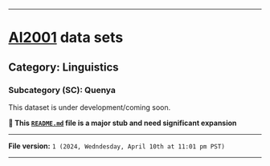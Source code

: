 
***

# [AI2001](https://github.com/seanpm2001/AI2001/) data sets

## Category: Linguistics

### Subcategory (SC): Quenya

This dataset is under development/coming soon.

**🌱️ This [`README.md`](/README.md) file is a major stub and need significant expansion**

***

**File version:** `1 (2024, Wedndesday, April 10th at 11:01 pm PST)`

***
